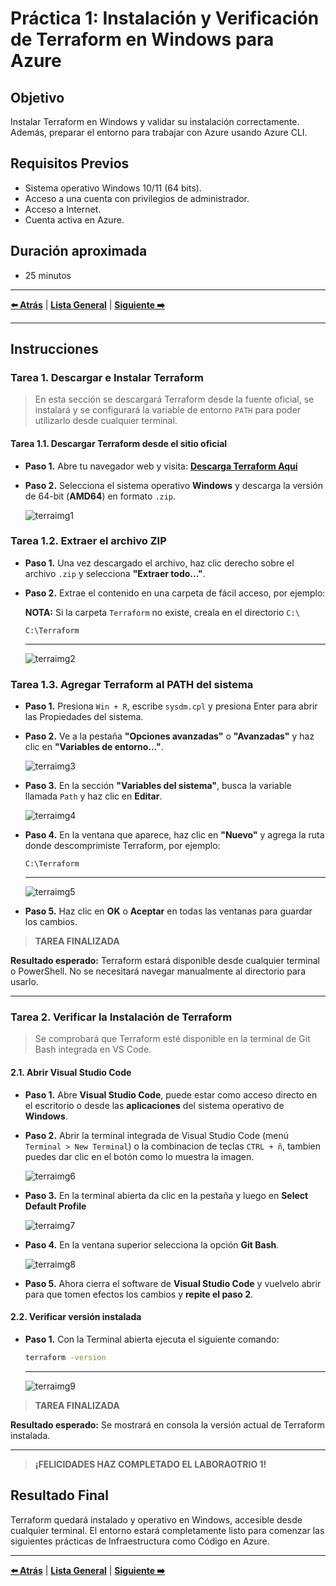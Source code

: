 # Práctica 1: Instalación y Verificación de Terraform en Windows para Azure

## Objetivo

Instalar Terraform en Windows y validar su instalación correctamente. Además, preparar el entorno para trabajar con Azure usando Azure CLI.

## Requisitos Previos

- Sistema operativo Windows 10/11 (64 bits).
- Acceso a una cuenta con privilegios de administrador.
- Acceso a Internet.
- Cuenta activa en Azure.

## Duración aproximada

- 25 minutos

---

**[⬅️ Atrás](https://netec-mx.github.io/TRFRM-AZ/Capítulo8/lab9.html)** | **[Lista General](https://netec-mx.github.io/TRFRM-AZ/)** | **[Siguiente ➡️](https://netec-mx.github.io/TRFRM-AZ/Capítulo3/lab2.html)**

---

## Instrucciones

### Tarea 1. Descargar e Instalar Terraform

> En esta sección se descargará Terraform desde la fuente oficial, se instalará y se configurará la variable de entorno `PATH` para poder utilizarlo desde cualquier terminal.

#### Tarea 1.1. Descargar Terraform desde el sitio oficial

- **Paso 1.** Abre tu navegador web y visita: [**Descarga Terraform Aquí**](https://developer.hashicorp.com/terraform/install#windows)

- **Paso 2.** Selecciona el sistema operativo **Windows** y descarga la versión de 64-bit (**AMD64**) en formato `.zip`.

   ![terraimg1](/TRFRM-AZ/images/lab1/img1.png)

### Tarea 1.2. Extraer el archivo ZIP

- **Paso 1.** Una vez descargado el archivo, haz clic derecho sobre el archivo `.zip` y selecciona **"Extraer todo..."**.

- **Paso 2.** Extrae el contenido en una carpeta de fácil acceso, por ejemplo:  

   **NOTA:** Si la carpeta `Terraform` no existe, creala en el directorio `C:\`

   ```
   C:\Terraform
   ```
   
   ---

   ![terraimg2](/TRFRM-AZ/images/lab1/img2.png)

### Tarea 1.3. Agregar Terraform al PATH del sistema

- **Paso 1.** Presiona `Win + R`, escribe `sysdm.cpl` y presiona Enter para abrir las Propiedades del sistema.

- **Paso 2.** Ve a la pestaña **"Opciones avanzadas"** o **"Avanzadas"** y haz clic en **"Variables de entorno..."**.

   ![terraimg3](/TRFRM-AZ/images/lab1/img3.png)

- **Paso 3.** En la sección **"Variables del sistema"**, busca la variable llamada `Path` y haz clic en **Editar**.

   ![terraimg4](/TRFRM-AZ/images/lab1/img4.png)

- **Paso 4.** En la ventana que aparece, haz clic en **"Nuevo"** y agrega la ruta donde descomprimiste Terraform, por ejemplo:

   ```
   C:\Terraform
   ```
   ---
   ![terraimg5](/TRFRM-AZ/images/lab1/img5.png)

- **Paso 5.** Haz clic en **OK** o **Aceptar** en todas las ventanas para guardar los cambios.

> **TAREA FINALIZADA**

**Resultado esperado:** Terraform estará disponible desde cualquier terminal o PowerShell. No se necesitará navegar manualmente al directorio para usarlo.

---

### Tarea 2. Verificar la Instalación de Terraform

> Se comprobará que Terraform esté disponible en la terminal de Git Bash integrada en VS Code.

#### 2.1. Abrir Visual Studio Code

- **Paso 1.** Abre **Visual Studio Code**, puede estar como acceso directo en el escritorio o desde las **aplicaciones** del sistema operativo de **Windows**.

- **Paso 2.** Abrir la terminal integrada de Visual Studio Code (menú `Terminal > New Terminal`) o la combinacion de teclas `CTRL + ñ`, tambien puedes dar clic en el botón como lo muestra la imagen.

   ![terraimg6](/TRFRM-AZ/images/lab1/img6.png)

- **Paso 3.** En la terminal abierta da clic en la pestaña y luego en **Select Default Profile**

   ![terraimg7](/TRFRM-AZ/images/lab1/img7.png)

- **Paso 4.** En la ventana superior selecciona la opción **Git Bash**.

   ![terraimg8](/TRFRM-AZ/images/lab1/img8.png)

- **Paso 5.** Ahora cierra el software de **Visual Studio Code** y vuelvelo abrir para que tomen efectos los cambios y **repite el paso 2**.

#### 2.2. Verificar versión instalada

-  **Paso 1.** Con la Terminal abierta ejecuta el siguiente comando:

   ```bash
   terraform -version
   ```
   ---
   ![terraimg9](/TRFRM-AZ/images/lab1/img9.png)

> **TAREA FINALIZADA**   

**Resultado esperado:** Se mostrará en consola la versión actual de Terraform instalada.

---

> **¡FELICIDADES HAZ COMPLETADO EL LABORAOTRIO 1!**

## Resultado Final

Terraform quedará instalado y operativo en Windows, accesible desde cualquier terminal. El entorno estará completamente listo para comenzar las siguientes prácticas de Infraestructura como Código en Azure.

---

**[⬅️ Atrás](https://netec-mx.github.io/TRFRM-AZ/Capítulo8/lab9.html)** | **[Lista General](https://netec-mx.github.io/TRFRM-AZ/)** | **[Siguiente ➡️](https://netec-mx.github.io/TRFRM-AZ/Capítulo3/lab2.html)**